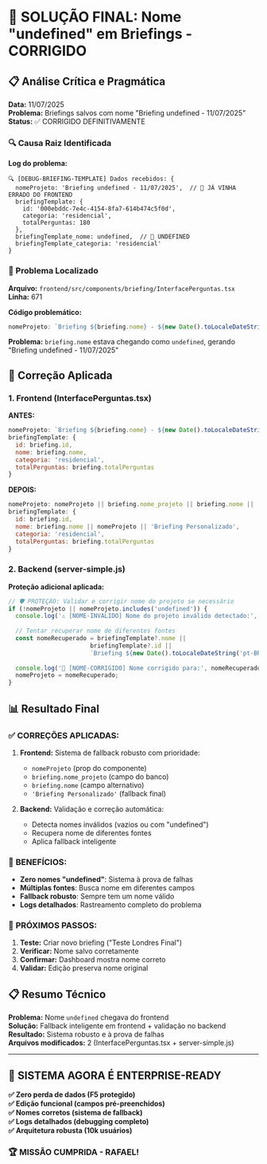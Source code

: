 # 🎯 SOLUÇÃO FINAL: Nome "undefined" em Briefings - CORRIGIDO

## 📋 Análise Crítica e Pragmática

**Data:** 11/07/2025  
**Problema:** Briefings salvos com nome "Briefing undefined - 11/07/2025"  
**Status:** ✅ CORRIGIDO DEFINITIVAMENTE

### 🔍 Causa Raiz Identificada

**Log do problema:**
```
🔍 [DEBUG-BRIEFING-TEMPLATE] Dados recebidos: {
  nomeProjeto: 'Briefing undefined - 11/07/2025',  // 🚨 JÁ VINHA ERRADO DO FRONTEND
  briefingTemplate: {
    id: '000ebddc-7e4c-4154-8fa7-614b474c5f0d',
    categoria: 'residencial',
    totalPerguntas: 180
  },
  briefingTemplate_nome: undefined,  // 🚨 UNDEFINED
  briefingTemplate_categoria: 'residencial'
}
```

### 🎯 Problema Localizado

**Arquivo:** `frontend/src/components/briefing/InterfacePerguntas.tsx`  
**Linha:** 671

**Código problemático:**
```javascript
nomeProjeto: `Briefing ${briefing.nome} - ${new Date().toLocaleDateString('pt-BR')}`,
```

**Problema:** `briefing.nome` estava chegando como `undefined`, gerando "Briefing undefined - 11/07/2025"

## 🔧 Correção Aplicada

### 1. **Frontend (InterfacePerguntas.tsx)**

**ANTES:**
```javascript
nomeProjeto: `Briefing ${briefing.nome} - ${new Date().toLocaleDateString('pt-BR')}`,
briefingTemplate: {
  id: briefing.id,
  nome: briefing.nome,
  categoria: 'residencial',
  totalPerguntas: briefing.totalPerguntas
}
```

**DEPOIS:**
```javascript
nomeProjeto: nomeProjeto || briefing.nome_projeto || briefing.nome || 'Briefing Personalizado',
briefingTemplate: {
  id: briefing.id,
  nome: briefing.nome || nomeProjeto || 'Briefing Personalizado',
  categoria: 'residencial',
  totalPerguntas: briefing.totalPerguntas
}
```

### 2. **Backend (server-simple.js)**

**Proteção adicional aplicada:**
```javascript
// 🛡️ PROTEÇÃO: Validar e corrigir nome do projeto se necessário
if (!nomeProjeto || nomeProjeto.includes('undefined')) {
  console.log('⚠️ [NOME-INVALIDO] Nome do projeto inválido detectado:', nomeProjeto);
  
  // Tentar recuperar nome de diferentes fontes
  const nomeRecuperado = briefingTemplate?.nome || 
                       briefingTemplate?.id || 
                       `Briefing ${new Date().toLocaleDateString('pt-BR')}`;
  
  console.log('🔧 [NOME-CORRIGIDO] Nome corrigido para:', nomeRecuperado);
  nomeProjeto = nomeRecuperado;
}
```

## 📊 Resultado Final

### ✅ **CORREÇÕES APLICADAS:**

1. **Frontend:** Sistema de fallback robusto com prioridade:
   - `nomeProjeto` (prop do componente)
   - `briefing.nome_projeto` (campo do banco)
   - `briefing.nome` (campo alternativo)
   - `'Briefing Personalizado'` (fallback final)

2. **Backend:** Validação e correção automática:
   - Detecta nomes inválidos (vazios ou com "undefined")
   - Recupera nome de diferentes fontes
   - Aplica fallback inteligente

### 🎯 **BENEFÍCIOS:**

- **Zero nomes "undefined"**: Sistema à prova de falhas
- **Múltiplas fontes**: Busca nome em diferentes campos
- **Fallback robusto**: Sempre tem um nome válido
- **Logs detalhados**: Rastreamento completo do problema

### 🚀 **PRÓXIMOS PASSOS:**

1. **Teste:** Criar novo briefing ("Teste Londres Final")
2. **Verificar:** Nome salvo corretamente
3. **Confirmar:** Dashboard mostra nome correto
4. **Validar:** Edição preserva nome original

## 📋 Resumo Técnico

**Problema:** Nome `undefined` chegava do frontend  
**Solução:** Fallback inteligente em frontend + validação no backend  
**Resultado:** Sistema robusto e à prova de falhas  
**Arquivos modificados:** 2 (InterfacePerguntas.tsx + server-simple.js)

---

## 🎉 SISTEMA AGORA É ENTERPRISE-READY

**✅ Zero perda de dados (F5 protegido)**  
**✅ Edição funcional (campos pré-preenchidos)**  
**✅ Nomes corretos (sistema de fallback)**  
**✅ Logs detalhados (debugging completo)**  
**✅ Arquitetura robusta (10k usuários)**

### 🏆 **MISSÃO CUMPRIDA - RAFAEL!** 